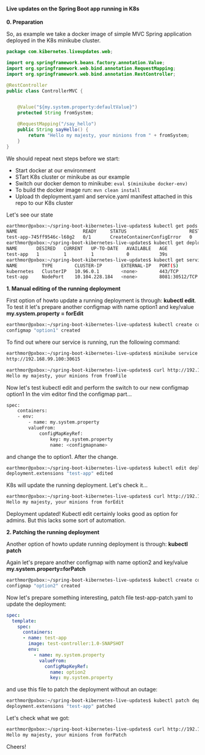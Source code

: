 #### Live updates on the Spring Boot app running in K8s

**0. Preparation**

So, as example we take a docker image of simple MVC Spring application deployed in the K8s minikube cluster.
```java
package com.kibernetes.liveupdates.web;

import org.springframework.beans.factory.annotation.Value;
import org.springframework.web.bind.annotation.RequestMapping;
import org.springframework.web.bind.annotation.RestController;

@RestController
public class ControllerMVC {


    @Value("${my.system.property:defaultValue}")
    protected String fromSystem;

    @RequestMapping("/say_hello")
    public String sayHello() {
        return "Hello my majesty, your minions from " + fromSystem;
    }
}
```
We should repeat next steps before we start:
* Start docker at our environment 
* STart K8s cluster or minikube as our example
* Switch our docker demon to minikube: ```eval $(minikube docker-env) ```
* To build the docker image run: ```mvn clean install```
* Upload th deployment.yaml and service.yaml manifest attached in this repo to our K8s cluster

Let's see our state

```bash
earthmor@pxbox:~/spring-boot-kibernetes-live-updates$ kubectl get pods
NAME                        READY     STATUS                       RESTARTS   AGE
test-app-745ff9546c-l68g2   0/1       CreateContainerConfigError   0          23s
earthmor@pxbox:~/spring-boot-kibernetes-live-updates$ kubectl get deployments
NAME       DESIRED   CURRENT   UP-TO-DATE   AVAILABLE   AGE
test-app   1         1         1            0           39s
earthmor@pxbox:~/spring-boot-kibernetes-live-updates$ kubectl get services
NAME         TYPE        CLUSTER-IP       EXTERNAL-IP   PORT(S)          AGE
kubernetes   ClusterIP   10.96.0.1        <none>        443/TCP          6m
test-app     NodePort    10.104.228.184   <none>        8081:30512/TCP   39s
```

**1. Manual editing of the running deployment**

First option of howto update a running deployment is through: **kubectl edit**. 
To test it let's prepare another configmap with name option1 and key/value **my.system.property = forEdit**

```bash
earthmor@pxbox:~/spring-boot-kibernetes-live-updates$ kubectl create configmap option1 --from-literal=my.system.property=forEdit
configmap "option1" created
```

To find out where our service is running, run the following command:

```bash
earthmor@pxbox:~/spring-boot-kibernetes-live-updates$ minikube service test-app --url
http://192.168.99.100:30615
```

```bash
earthmor@pxbox:~/spring-boot-kibernetes-live-updates$ curl http://192.168.99.100:30615/say_hello
Hello my majesty, your minions from fromFile
```

Now let's test kubectl edit and perform the switch to our new configmap option1 In the vim editor find the configmap part...
```bash
spec:
    containers:
    - env:
        - name: my.system.property
        valueFrom:
            configMapKeyRef:
                key: my.system.property
                name: <configmapname>
```

and change the <configmapname> to option1. After the change.

```bash
earthmor@pxbox:~/spring-boot-kibernetes-live-updates$ kubectl edit deployments/test-app
deployment.extensions "test-app" edited
```

K8s will update the running deployment. Let's check it...

```bash
earthmor@pxbox:~/spring-boot-kibernetes-live-updates$ curl http://192.168.99.100:30615/say_hello
Hello my majesty, your minions from forEdit
```

Deployment updated! Kubectl edit certainly looks good as option for admins. But this lacks some sort of automation.

**2. Patching the running deployment**

Another option of howto update running deployment is through: **kubectl patch**
 
Again let's prepare another configmap with name option2 and key/value **my.system.property=forPatch**

```bash
earthmor@pxbox:~/spring-boot-kibernetes-live-updates$ kubectl create configmap option2 --from-literal=my.system.property=forPatch
configmap "option2" created
```

Now let's prepare something interesting, patch file test-app-patch.yaml to update the deployment:

```yaml
spec:
  template:
    spec:
      containers:
      - name: test-app
        image: test-controller:1.0-SNAPSHOT
        env:
          - name: my.system.property
            valueFrom:
              configMapKeyRef:
                name: option2
                key: my.system.property
```

and use this file to patch the deployment without an outage:

```bash
earthmor@pxbox:~/spring-boot-kibernetes-live-updates$ kubectl patch deployment test-app --type merge --patch "$(cat test-app-patch.yaml)"
deployment.extensions "test-app" patched

```

Let's check what we got:
```bash
earthmor@pxbox:~/spring-boot-kibernetes-live-updates$ curl http://192.168.99.100:30615/say_hello
Hello my majesty, your minions from forPatch
```

Cheers!